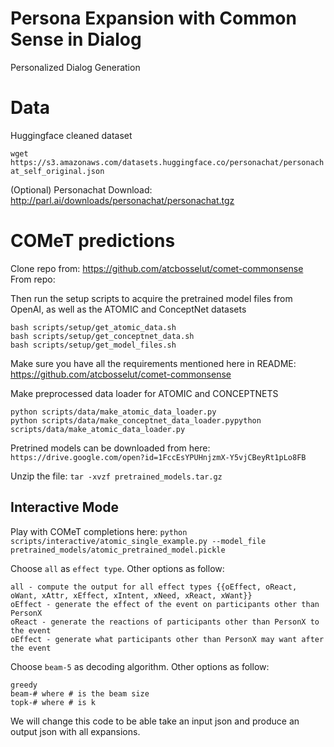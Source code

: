 # Persona Expansion with Common Sense in Dialog
Personalized Dialog Generation

# Data

Huggingface cleaned dataset

`wget https://s3.amazonaws.com/datasets.huggingface.co/personachat/personachat_self_original.json`

(Optional) Personachat Download:
http://parl.ai/downloads/personachat/personachat.tgz

# COMeT predictions

Clone repo from: https://github.com/atcbosselut/comet-commonsense
From repo:

Then run the setup scripts to acquire the pretrained model files from OpenAI, as well as the ATOMIC and ConceptNet datasets
```
bash scripts/setup/get_atomic_data.sh
bash scripts/setup/get_conceptnet_data.sh
bash scripts/setup/get_model_files.sh
```
Make sure you have all the requirements mentioned here in README: https://github.com/atcbosselut/comet-commonsense

Make preprocessed data loader for ATOMIC and CONCEPTNETS

```
python scripts/data/make_atomic_data_loader.py
python scripts/data/make_conceptnet_data_loader.pypython scripts/data/make_atomic_data_loader.py
```

Pretrined models can be downloaded from here: `https://drive.google.com/open?id=1FccEsYPUHnjzmX-Y5vjCBeyRt1pLo8FB`

Unzip the file: `tar -xvzf pretrained_models.tar.gz`

## Interactive Mode

Play with COMeT completions here: `python scripts/interactive/atomic_single_example.py --model_file pretrained_models/atomic_pretrained_model.pickle`

Choose `all` as `effect type`. Other options as follow:
```
all - compute the output for all effect types {{oEffect, oReact, oWant, xAttr, xEffect, xIntent, xNeed, xReact, xWant}}
oEffect - generate the effect of the event on participants other than PersonX
oReact - generate the reactions of participants other than PersonX to the event
oEffect - generate what participants other than PersonX may want after the event
```
Choose `beam-5` as decoding algorithm. Other options as follow:
```
greedy
beam-# where # is the beam size
topk-# where # is k
```
We will change this code to be able take an input json and produce an output json with all expansions.
